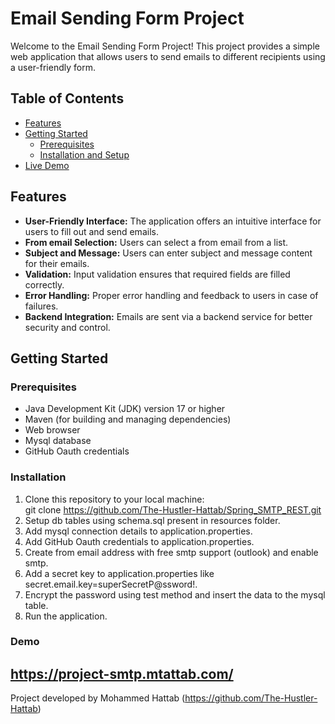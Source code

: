 # Email Sending Form Project

Welcome to the Email Sending Form Project! This project provides a simple web application that allows users to send emails to different recipients using a user-friendly form.

## Table of Contents

- [Features](#features)
- [Getting Started](#getting-started)
    - [Prerequisites](#prerequisites)
    - [Installation and Setup](#installation)
- [Live Demo](#demo)


## Features

- **User-Friendly Interface:** The application offers an intuitive interface for users to fill out and send emails.
- **From email Selection:** Users can select a from email from a list.
- **Subject and Message:** Users can enter subject and message content for their emails.
- **Validation:** Input validation ensures that required fields are filled correctly.
- **Error Handling:** Proper error handling and feedback to users in case of failures.
- **Backend Integration:** Emails are sent via a backend service for better security and control.

## Getting Started

### Prerequisites

- Java Development Kit (JDK) version 17 or higher
- Maven (for building and managing dependencies)
- Web browser
- Mysql database
- GitHub Oauth credentials

### Installation

1. Clone this repository to your local machine:   
git clone https://github.com/The-Hustler-Hattab/Spring_SMTP_REST.git
2. Setup db tables using schema.sql present in resources folder.
3. Add mysql connection details to application.properties.
4. Add GitHub Oauth credentials to application.properties.
5. Create from email address with free smtp support (outlook) and enable smtp.
6. Add a secret key to application.properties like secret.email.key=superSecretP@ssword!.
7. Encrypt the password using test method and insert the data to the mysql table.
8. Run the application.



### Demo 
https://project-smtp.mtattab.com/
---
Project developed by Mohammed Hattab (https://github.com/The-Hustler-Hattab)